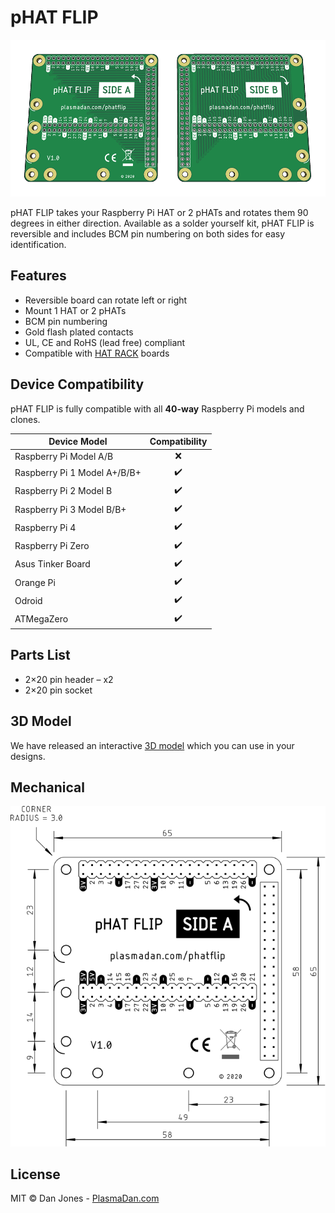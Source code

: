 # pHAT FLIP

<p align="center">
    <img alt="pHAT FLIP" src="/img/phat-flip.gif" width="600">
</p>

pHAT FLIP takes your Raspberry Pi HAT or 2 pHATs and rotates them 90 degrees in either direction. Available as a solder yourself kit, pHAT FLIP is reversible and includes BCM pin numbering on both sides for easy identification.

## Features
* Reversible board can rotate left or right
* Mount 1 HAT or 2 pHATs
* BCM pin numbering
* Gold flash plated contacts
* UL, CE and RoHS (lead free) compliant
* Compatible with [HAT RACK](https://github.com/plasmadancom/HAT-RACK) boards

## Device Compatibility

pHAT FLIP is fully compatible with all **40-way** Raspberry Pi models and clones.

| Device Model | Compatibility |
| --- | :---: |
| Raspberry Pi Model A/B | &#x274c; |
| Raspberry Pi 1 Model A+/B/B+ | &#x2714;&#xFE0F; |
| Raspberry Pi 2 Model B | &#x2714;&#xFE0F; |
| Raspberry Pi 3 Model B/B+ | &#x2714;&#xFE0F; |
| Raspberry Pi 4 | &#x2714;&#xFE0F; |
| Raspberry Pi Zero | &#x2714;&#xFE0F; |
| Asus Tinker Board | &#x2714;&#xFE0F; |
| Orange Pi | &#x2714;&#xFE0F; |
| Odroid | &#x2714;&#xFE0F; |
| ATMegaZero | &#x2714;&#xFE0F; |

## Parts List
* 2×20 pin header – x2
* 2×20 pin socket

## 3D Model

We have released an interactive [3D model](https://grabcad.com/library/phat-flip-1) which you can use in your designs.

## Mechanical

<p align="center">
    <a href="https://raw.githubusercontent.com/plasmadancom/pHAT-FLIP/master/img/phat-flip-v1.0-dimensions.svg">
        <img alt="Mechanical Drawing" src="/img/phat-flip-v1.0-dimensions.svg" width="600">
    </a>
</p>

## License

MIT © Dan Jones - [PlasmaDan.com](https://plasmadan.com)